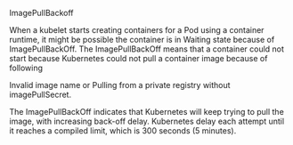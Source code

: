 ImagePullBackoff

When a kubelet starts creating containers for a Pod using a container runtime, it might be possible the container is in Waiting state because of ImagePullBackOff.
The ImagePullBackOff means that a container could not start because Kubernetes could not pull a container image because of following

Invalid image name or
Pulling from a private registry without imagePullSecret.

The ImagePullBackOff indicates that Kubernetes will keep trying to pull the image, with increasing back-off delay.
Kubernetes delay each attempt until it reaches a compiled limit, which is 300 seconds (5 minutes).
